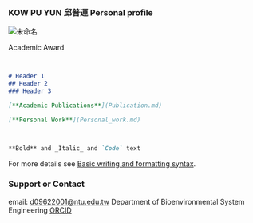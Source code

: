 ### KOW PU YUN 邱普運 Personal profile


![未命名](https://user-images.githubusercontent.com/41781189/169663574-3588b526-c44e-44cd-abc9-e90ca1bd4af7.png)


Academic Award

```markdown


# Header 1
## Header 2
### Header 3

[**Academic Publications**](Publication.md)

[**Personal Work**](Personal_work.md)



**Bold** and _Italic_ and `Code` text

```

For more details see [Basic writing and formatting syntax](https://docs.github.com/en/github/writing-on-github/getting-started-with-writing-and-formatting-on-github/basic-writing-and-formatting-syntax).


### Support or Contact

email: d09622001@ntu.edu.tw       Department of Bioenvironmental System Engineering         [ORCID](https://orcid.org/my-orcid?orcid=0000-0001-5718-9316)
